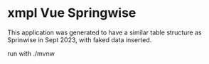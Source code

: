 # xmpl Vue Springwise

This application was generated to have a similar table structure as Sprinwise in Sept 2023, with faked data inserted.

run with ./mvnw
